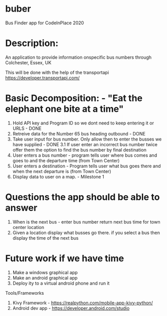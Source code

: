 # buber
Bus Finder app for CodeInPlace 2020

# Description:
An application to provide information onspecific bus numbers
through Colchester, Essex, UK

This will be done with the help of the transportapi
https://developer.transportapi.com/

# Basic Decomposition: - "Eat the elephant one bite at a time" 
1. Hold API key and Program ID so we dont need to keep entering it or URLS - DONE
2. Retreive data for the Number 65 bus heading outbound - DONE
3. Take user input for bus number. Only allow then to enter the busses we have supplied - DONE
    3.1 If user enter an incorrect bus number twice offer them the option to find the bus number by final destination
4. User enters a bus number - program tells user where bus comes and goes to and the departure time (from Town Center)
5. User enters a destination - Program tells user what bus goes there and when the next departure is (from Town Center)
6. Display data to user on a map. - Milestone 1

# Questions the app should be able to answer ###
1. When is the next bus - enter bus number return next bus time for town center location
2. Given a location display what busses go there. if you select a bus then display the time of the next bus

# Future work if we have time ###
1. Make a windows graphical app
2. Make an android graphical app
3. Deploy ity to a virtual android phone and run it

Tools/Frameworks
1. Kivy Framework - https://realpython.com/mobile-app-kivy-python/
2. Android dev app - https://developer.android.com/studio
